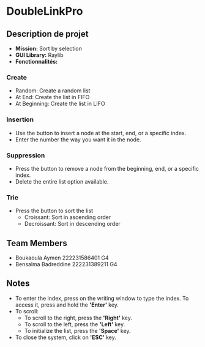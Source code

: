 # DoubleLinkPro

## Description de projet

- **Mission:** Sort by selection
- **GUI Library:** Raylib
- **Fonctionnalités:**

### Create

- Random: Create a random list
- At End: Create the list in FIFO
- At Beginning: Create the list in LIFO

### Insertion

- Use the button to insert a node at the start, end, or a specific index.
- Enter the number the way you want it in the node.

### Suppression

- Press the button to remove a node from the beginning, end, or a specific index.
- Delete the entire list option available.

### Trie

- Press the button to sort the list
  - Croissant: Sort in ascending order
  - Decroissant: Sort in descending order

## Team Members

- Boukaoula Aymen 222231586401 G4
- Bensalma Badreddine 222231389211 G4

## Notes

- To enter the index, press on the writing window to type the index. To access it, press and hold the **'Enter'** key.
- To scroll:
  - To scroll to the right, press the **'Right'** key.
  - To scroll to the left, press the **'Left'** key.
  - To initialize the list, press the **'Space'** key.
- To close the system, click on **'ESC'** key.
